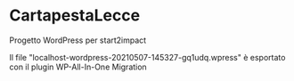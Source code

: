 # CartapestaLecce

Progetto WordPress per start2impact

Il file "localhost-wordpress-20210507-145327-gq1udq.wpress" è esportato con il plugin WP-All-In-One Migration
